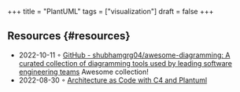 +++
title = "PlantUML"
tags = ["visualization"]
draft = false
+++

## Resources {#resources}

-   2022-10-11 ◦ [GitHub - shubhamgrg04/awesome-diagramming: A curated collection of diagramming tools used by leading software engineering teams](https://github.com/shubhamgrg04/awesome-diagramming)
    Awesome collection!
-   2022-08-30 ◦ [Architecture as Code with C4 and Plantuml](https://florat.net/architecture-as-code-with-c4-and-plantuml/)
